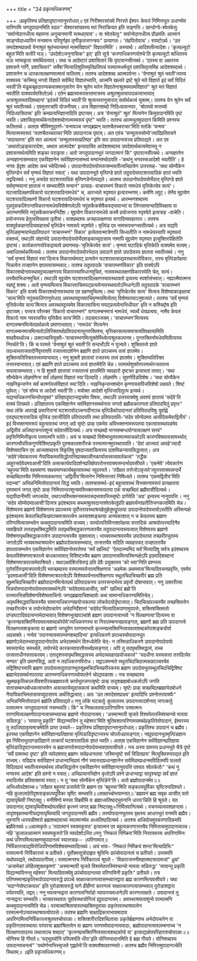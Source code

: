 +++
title = "34 प्रकृत्यधिकरणम्"

+++
॥प्रकृतिश्च प्रतिज्ञादृष्टान्तानुपरोधात्॥ एवं निरीश्वरसांख्ये निरस्ते ईश्वरः केवलं निमित्तभूतः प्रधानमेव पारिणामि जगदुपादानमिति वदतः" सेश्वरसांख्यस्य मतं निराक्रियत इति सङ्गतिः। छान्दोग्ये-श्वेतकेतुः 'सर्वान्वेदानधीत्य महामना अनूचानमानी स्तब्धएयाय'। सः श्वेतकेतुः" सर्वान्वेदानधीत्य प्रौढमतिः आत्मानं साङ्गवेदाध्यायिनं मन्यमानः परिपूर्णइव तृणीकृतजगन्त्रयः" प्रत्यागतः। 'तंहपितोवाच'। स्पष्टोऽर्थः। 'उत तमादेशमप्राक्ष्यो येनाश्रुतं श्रुतंभवत्यमतं मतमविज्ञातं" विज्ञातमिति'। अस्यार्थः। आदिशतीत्यादेशः। 'कृत्यल्युटो बहुल'मिति कर्तरि घञ्। 'उपदेशेऽजनुनासिक" इत्' इति सूत्रे 'करणाधिकरणयोश्चे'ति कृत्यल्युटो बाधितस्य घञः भाष्यकृता समर्थितत्वात्। तथा च आदेष्टारं प्रशासितारं किं पृष्टवानसीत्यर्थः। 'एतस्य वा अक्षरस्य प्रशासने गार्गि, प्रशासितारं" सर्वेषा'मित्यादिश्रुतिस्मृतिप्रतिपन्नं परमात्मधर्मभूतं प्रशासितृत्वमिह आदेशशब्दार्थः। प्रशासनेन च धारकत्वलक्षणमात्मत्वं फलितम्। ततश्च आदेशशब्द आत्मपर्यन्तः। 'येनाश्रुतं श्रुतं भवती'त्यस्य वाक्यस्य 'कस्मिन्नु भगवो विज्ञाते सर्वमिदं विज्ञातंभवति, आत्मनि खल्वरे द्रष्टे श्रुते मते विज्ञाते इदं सर्वं विदितं भवती'ति मंडूकबृहदारण्यकवाक्यानुसारेण येन श्रुतेन मतेन विज्ञातेनाश्रुतममतमविज्ञातं" श्रुतं मतं विज्ञातं भवतीति वाक्यपर्यवसितोऽर्थः। एतेन ब्रह्मस्वरूपसत्तामात्रस्य अश्रुतश्रुतत्वापादकत्वाभावात् अत्राश्रुतामतादिशब्दानां 'इदंसर्वं विदितं भवती'ति श्रुत्यन्तरानुसारात् सर्वार्थकत्वं युक्तम्। ततश्च येन श्रुतेन सर्वं श्रुतं भवतीत्यर्थः। एवमुत्तरत्रापि योजनीयम्। अत्र विज्ञानशब्दो निदिध्यासनपरः, 'श्रोतव्यो मन्तव्यो निदिध्यासितव्य' इति क्रमप्रत्यभिज्ञानादिति द्रष्टव्यम्। अत्र 'येनाश्रुतं" श्रुत' मित्यनेन किमुपादानमिति पृष्टं भवति। प्रशासितृत्वार्थकेनादेशशब्देनात्मस्वरूपं पृष्टं" भवति। ततश्च आत्मभूतमुपादानं किमिति प्रश्नस्य फलितार्थः। अतएव श्रीविष्णुपुराणे-'यन्मयञ्च जगद्ब्रह्मन् यतश्चैतच्चराचर'मिति श्लोके 'यन्मय' मित्यात्मस्वरूपं 'यतश्चैतच्चराचर'मिति उपादानञ्च पृष्टम्। अत एवंच 'सन्मूलास्सोम्ये'त्यादिप्रतिवचने 'सदायतना' इति सत आत्मत्वं 'सन्मूलास्सत्प्रतिष्ठा' इति सत उपादानत्वञ्च प्रतिपाद्यते। अत एव 'अथातोऽहङ्कारादेशः, अथात आत्मादेश' इत्यादाविव आदेशशब्दस्य उपदेशार्थकत्वमेवास्तु न प्रशासनार्थत्वमिति शङ्का पराकृता। अतो जगदुपादानभूतं जगदात्मानं किं" पृष्टवानसीत्यर्थः। अन्यज्ञानेन अन्यज्ञानासम्भवात् एकविज्ञानेन सर्वविज्ञानासम्भवं मन्वानश्चोदयति -'कथंनु भगवस्सआदेशो भवतीति'। हे भगवः ईदृशः आदेशः कथं भवेदित्यर्थः। उपादानोपादेययोस्तत्सम्भवतीत्यभिप्रायेण उत्तरमाह- 'यथा सोम्यैकेन मृत्पिण्डेन सर्वं मृण्मयं विज्ञातं स्यात्'। यथा उपादानभूते मृत्पिण्डे ज्ञाते तदुपादेयघटशरावादिकं ज्ञातं भवति तद्वदित्यर्थः। ननु असदेव घ़टशरावादिकं मृत्पिणडेनोत्पद्यते। अतश्च उपादानोपादेययोर्भेदात् मृत्पिण्डे ज्ञाते सर्वमृण्मयानां ज्ञातत्वं न सम्भवतीति मन्वानं" प्रत्याह- वाचारम्भणं विकारो नामधेयं मृत्तिकेत्येव सत्यं'। घटत्वादिलक्षणविकारो घटशरावादिनामधेयं" च, आरभ्यते स्पृश्यत इत्यारम्भणम्। कर्मणि ल्युट्। तेनैव मृद्द्रव्येण घटशरावादिलक्षणो विकारो घटशरावादिनामधेयं च स्पृश्यत इत्यर्थः। आरम्भणशब्दस्य पुन्नपुंसकलिंगान्तविकारनामधेयविशेषेणत्वेऽपि नपुंसकैकशेषैकवद्भावाभ्यां वा लिंगसामान्यादिविवक्षया वा आरम्भणमिति नपुंसकैकवचननिर्देशः। मृद्द्रव्येण विकारनामधेये कस्मै प्रयोजनाय स्पृश्येते इत्यत्राह -वाचेति। प्रयोजनस्य हेतुत्वविवक्षया तृतीया। वाक्छब्दश्च अजहल्लक्षणया वागादिव्यवहारपरः। ततश्च वाक्पूर्वकहानादिव्यवहारार्थं मृत्पिंडेन नामरूपे स्पृश्येते। मृत्पिंड एव नामरूपभाग्भवतीत्यर्थः। अत्र यद्यपि मृत्पिंडमृण्मयाभेदप्रतिपादनं 'वाचारम्भणं" विकार' इत्येतावन्मात्रेणापि सिध्यतीति न नामधेयस्यापि स्पृश्यत्वं वक्तव्यं, तथाऽपि संज्ञाभेदे उपादानोपादेययोर्भेदशङ्काव्युदासाय नामापि मृद्द्रव्येण स्पृश्यत इत्युक्तिरपेक्षितेति द्रष्टव्यं। कार्यकारणयोरेकद्रव्यत्वे प्रमाणमाह-'मृत्तिकेत्येव सत्यं'। मृण्मयं घटादिकं मृत्तिकेति वाक्यमेव सत्यम्। अबाधितार्थकमित्यर्थः। ततश्च उपादानोपादेययोरभेदात् उपादाने ज्ञाते उपादेयस्य ज्ञातता भवतीत्यर्थः। ननु 'सर्वं मृण्मयं विज्ञातं स्या'दित्यत्र विकारार्थमयट् प्रत्ययेन घटशरावत्वाद्यवस्थारूपोविकारः, तस्य मृत्पिंडापेक्षया भिन्नत्वेन तज्ज्ञानेन ज्ञातत्वासम्भवात्। ततश्च तदुपपादके 'वाचारम्भणंविकार' इति वाक्येऽपि विकारशब्देनावस्थावद्द्रव्यलक्षणस्य विकारस्याभिधानमुचितं, नत्ववस्थालक्षणविकारस्येति चेत्, सत्यं। तस्यैवाभिधानमुचितं। तथाऽपि मृद्द्रव्येण घटशरावादिलक्षणस्यावस्थावतो द्रव्यस्य स्पर्शासंभवात्। नह्यात्मैवात्मना स्प्रष्टुं शक्यः। अतो मृण्मयमित्यत्र विकारवाचिमयट्प्रत्ययेनावस्थावतोऽभिधानेऽपि तदुपपादके 'वाचारम्भणं विकार' इति वाक्ये विकारशब्देनावस्थाया एव ग्रहणमुचितम्। तथा 'मृत्तिकेत्येव सत्य' मित्यत्र विशेष्याकाङ्क्षायां 'सत्य'मिति नपुंसकलिंगानुरोधात् अवस्थावद्द्रव्यवाचिमृण्मयमित्येतत् विशेष्यतयाऽनुषज्यते। ततश्च 'सर्वं मृण्मयं मृत्तिकेत्येव सत्य'मित्यत्र अवस्थावद्द्रव्यमेव विकारवाचिना मयट्प्रत्ययेनाभिधीयत' इति न कश्चिद्दोष इति द्रष्टव्यम्। यत्त्वत्र परैरुक्तं 'विकारो वाचारम्भणं" वागालम्बनमात्रं नामधेयं, स्वार्थे धेयप्रत्ययः, नामैव केवलं विकारो नाम नवस्त्वस्ति मृत्तिकैव सत्य'मिति। तदसम़ञ्जसम्। 'वाचारम्भण'मित्यस्य वागालम्बनमित्येतदर्थकत्वे प्रमाणाभावात्। 'नामधेय' मित्यनेन वागालम्बनमात्रमित्यतोऽतिरिक्तार्थाप्रतिपादनात्पुनरुक्तिश्च, मृत्तिकासत्यत्वमात्रत्वविवक्षायामिति शब्दवैयर्थ्य़ञ्च। उक्तञ्चाभियुक्तैः-'वाचारम्भणमित्युक्तेर्मिथ्येत्यश्रुतकल्पनम्। पुनरुक्तिर्नामधेयमितीत्यस्य निरर्थते'ति। किं च परमते 'येनाश्रुतं श्रुतं भवती'ति सन्दर्भोऽपि न युज्यते। शुक्तितत्वे ज्ञाते तदध्यस्तरजतादेर्निवृत्तावपि रजतत्वादर्शनेन ब्रह्मणि ज्ञाते प्रपञ्चस्य तत्वं ज्ञातमेव। शुक्तिव्यतिरिक्ततत्त्वस्याभावात्। ननु शुक्तौ ज्ञातायां रजतस्य तत्वं ज्ञातमेव। शुक्तिव्यतिरिक्त तत्त्वस्याभावात्। एवं ब्रह्मणि ज्ञाते प्रपञ्चस्य तत्वं ज्ञातमेवेति चेन्न। परमार्थशुक्तेरपरमार्थरजततत्त्व रूपत्वासम्भवात्। न हि शुक्तौ ज्ञातायां रजततत्त्वं ज्ञातमिति व्यवहारो दृष्टचर इत्यास्तां तावत्। 'यथा सौम्येकेन लोहमणिना सर्वं लोहमयं विज्ञातं स्या'दित्यादि। लोहमणिः। सुवर्णपिंडविशेषः। 'यथा सोम्यैकेन नखनिकृन्तनेन सर्वं कार्ष्णायसंविज्ञातं स्या'दिति। नखनिकृन्तनशब्देन कृण्णायसपिंजविशेषो लक्ष्यते। शिष्टं पूर्ववत्। 'एवं सोम्य स आदेशो भवती'ति। मयोक्त आदेशो मृत्पिंजादितुल्य इत्यर्थः। यद्यप्यधिकरणचिन्तोपयुक्तं" प्रतिज्ञादृष्टान्तद्वयमेव विषयः, तथाऽपि उत्तरवाक्येषु अवश्यं ज्ञातव्यं 'सदेवे'ति वाक्यं लिख्यते। प्रतिज्ञातस्य एकविज्ञानेन सर्वविज्ञानसमर्थनाय जगतो ब्रह्मैककारणतां प्रतिपादयितुं प्रवृत्तः" यथा लोके अपराह्णे प्रसारितानां घटशरावोदञ्चनादीनाञ्च मृत्पिंडैकोपादानतां प्रतिपिपादयिषुः पूर्वाह्णे एतद्घटशरावादिकं मृत्पिंड एवासीदिति प्रतिपादयति तथा प्रतिपादयति-'सदेव सोम्येदमग्र आसीदेकमेवाद्वितीयं'। इदं विभक्तनामरूपं वहुत्वावस्थं जगत् अग्रे सृष्टेः प्राक् एकमेव अविभक्तनामरूपतया एकत्वावस्थापन्नमेव अद्वितीयं अधिष्ठात्रन्तरशून्यं सदेवासीदित्यर्थः। अत्र सच्छब्दो मानसम्बन्धयोग्यत्वलक्षणं सत्त्वं" प्रवृत्तिनिमित्तीकृत्य परमात्मनि वर्तते। अयं च सच्छब्दो विशेष्यभूतपरमात्मवाचकोऽपि कारणविषयत्वसामर्थ्यात् कारणत्वौपयिकगुणविशिष्टप्रकृति पुरुषकालशरीरकं परमात्मानमुपस्थापयति। 'देवां आज्यपां आवहे'त्यादौ विशेष्यवाचिन एव आज्यशब्दस्य विकृतिषु पृषदाज्यवाचित्वस्य दाशमिकन्यायसिद्धत्वात्। अत्र 'सदेवे'त्येवकारस्य नैयायिकमतसिद्धोत्पत्तिप्राक्कालीनकार्यासत्त्वव्यावर्तकत्वं" 'तद्धैक आहुरसदेवेदमग्रआसी'दिति असत्कार्यवादिदर्शनप्रतिक्षेपपरोत्तरवाक्यसन्दर्भादवसीयते। 'एकमेवे' त्येवकारेण 'बहुस्या'मिति वक्ष्यमाणा स्रक्ष्यमाणकार्यबहुत्वावस्था व्युदस्यते। 'तदैक्षत तत्तेजोऽसृजते'त्युत्तरवाक्यसन्दर्भे सच्छब्दितस्यैव निमित्तत्वकथनात् 'अद्वितीय'मित्यनेन निमित्तान्तरं निषिध्यते। ततश्च 'एकमद्वितीय'मिति पदाभ्यां" अभिन्ननिमित्तोपादानत्वं सिद्धं भवति। ततश्चायमर्थः-इदं बहुत्वावस्थं विभक्तनामरूपं प्रत्यक्षतया दृश्यमानं जगत् सृष्टेः प्राक् निमित्तान्तरशून्यमविभक्तनामरूपतया एकं सच्छब्दितं ब्रह्मैवासीदित्यर्थः। यद्यपीदानीमपि जगत्सदेव, तथाऽप्यविभक्तनामरूपसद्भावपत्तिस्सृष्टेः प्रागेवेति 'अग्र' इत्यस्य नानुपपत्तिः। ननु 'सदेव सोम्येदमग्रआसी'दित्यत्र इदंशब्दस्य कथमश्रुतवदान्तश्वेतकेतुंप्रति ब्रह्मपर्यन्तप्रतीतिजनकत्वमिति चेन्न। विशेष्यस्य ब्रह्मणो विशेषणस्य प्रप़ञ्चस्य पूर्वोत्तरावस्थाश्रयहेतुहेतुमद्रूपतया उपादानोपादेयभावोऽस्तीति अस्मिन्पक्षे इदंशब्दस्य केवलचिदचित्प्रपञ्चमात्रपरत्वेन अस्याश्शङ्काया अनवकाशात् न च केवलस्य ब्रह्मणः परिणामित्वासम्भवेन कथमुपादानत्वमिति वाच्यम्। यस्योत्पत्तिविनाशापेक्षया सत्तादिकं आश्रयोत्पत्त्यादिनैव व्यवह्रियते तत्तदपृथक्सिद्धमिति तदपृथक्सिद्धकारणत्वस्यैव तदुपादानत्वरूपत्वात् विशेष्यस्य ब्रह्मणो विशेषणापृथक्सिद्धाकरत्वेन उपादानत्वस्यैव युक्तत्वात्। भाव्यवस्थाश्रयस्यैव उपादेयतया तच्छरीरभूतस्य जगतोऽपि भाव्यवस्थाश्रयत्वेन ब्रह्मोपादेयत्वसम्भवात्, तत्सत्तयैव सदिति व्यवहारवत् तज्ज्ञाततयैव ज्ञाततासम्भवेन एकविज्ञानेन सर्वविज्ञानोपपत्तेश्च 'सर्वं खल्विदं' 'ऐतदात्म्यमिदं सर्व'मित्यादिषु सर्वत्र इदंशब्दस्य केवलविशेषणमात्रपरत्वे बाधकाभावात् विशिष्टस्यैव ब्रह्मण उपादानत्वमित्यस्मिन्पक्षेऽपि इदमादिशब्दानां विशेषणमात्रपरत्वमेवाश्रियते। यथाऽथर्वशिरसिरुद्रं प्रति देवैः प्रयुक्तस्य 'को भवा'निति प्रश्नस्य पुरोवर्तिरुद्रमात्रपरत्वेऽपि भवच्छब्दस्य परमात्मपर्यन्तत्वशिक्षणाय 'अहमेकः प्रथममास'मित्यादिवचनप्रवृत्तिः, एवमेव 'इदमग्रआसी'दिति विशेषणमात्रपरत्वेऽपि विशेष्यपर्यन्तत्वशिक्षणाय स्थूलचिदचिच्छरीरं ब्रह्म प्रति सूक्ष्मचिदचिच्छरीरं ब्रह्मोपादानमित्येतदर्थ प्रतिपादकस्य उत्तरसन्दर्भस्य प्रवृत्तौ दोषाभावात्। ननु उक्तरीत्या भिन्नयोरुपादानोपादेयभावसमर्थनेऽपि 'सदेवेदमग्रआसीत्, सर्वं" खल्विदं ब्रह्मे'ति परस्परभिन्नविशेषणविशेष्यवाचिनोः जगद्ब्रह्मवाचिशब्दयोः कथं सामानाधिकरण्यमितिचेत्। अपृथक्सिद्धवाचित्वस्यैव सामानाधिकरण्यप्रयोजकतया लोकवेदयोर्दृष्टत्वात्। चिदचित्प्रपञ्चस्यैव तच्छक्तित्वेन तच्छरीरत्वेन च तयोरभेदोपचारेण अभेदनिर्देशानां 'सदेवेद'मित्यादिरूपाणामुपपत्तेः, शक्तिशक्तिमतोः दण्डघटादिवदत्यन्तभेदाभावात् विशेषणभूतप्रपञ्चांशे ब्रह्मण उपादानत्वाभावे 'न विलक्षणत्वा'दित्यस्य वा 'कृत्स्नप्रसक्तिर्निरवयवत्वशब्दकोपोवे'त्यधिकरणस्य वा निरालम्बनत्वप्रसङ्गात्, ब्रह्मणो ब्रह्म प्रति उपादानत्वे विलक्षणत्वशङ्काया वा ब्रह्मणो जगद्रूपेण परणामाभावे कृत्स्नप्रसक्तिनिरवयवत्वशब्दकोपाशङ्कयोर्वा अप्रसक्तेः। नन्वेवं 'तदनन्यत्वमारम्भणशब्दादिभ्य' इत्यधिकरणे प्रपञ्चस्योपादानभूत ब्रह्मणोऽभेदास्भवादुपादानोपादेय अभेदसमर्थनं विरुध्येतेति चेत्- न तस्मिन्नाधिकरणे उपादानोपादेययोः स्वरूपाभेदः समर्थ्यते, तयोरभेदे कारकव्यापारवैयर्थ्यप्रसङ्गात्। अपि तु तदपृथक्सिद्धत्वं, तच्च तत्सत्ताधीनसत्ताकत्वम्। एतादृशस्यापृथक्सिद्धत्वस्य अभेदव्यवहारप्रयोजकत्वं" 'यदधीना यस्यसत्ता तत्तदित्येव भण्यत' इति प्रमाणसिद्धं, अतो न तदधिकरणविरोधः। यद्वाऽस्मन्मते स्थूलचिदचिदात्मकप्रपञ्चस्येव तद्विशिष्टस्यापि ब्रह्मण उपादेयत्वादुपादानभूतसूक्ष्मचिदचिच्छरीरकस्य ब्रह्मण उपादेयभूतस्थूलचिदचिद्विशिष्ट ब्रह्माभेदसमर्थनपरतया आरम्भणाधिकरणस्योपपत्तेर्न चोद्यावकाशः। नच सच्छब्दस्य सूक्ष्मप्रकृतिकालजीवशरीरकब्रह्मपरत्वे कार्यभूतजगत्सृष्टेः प्राक् तादृशब्रह्मबोधकत्वेऽपि जगति सत्तासम्बन्धबोधकत्वाभावेन असत्कार्यव्युदासकत्वं कथमिति वाच्यम्। सृष्टेः प्राक् सच्छब्दितब्रह्माभेदबोधने नैयायिकाभिमतासत्वव्युदासस्य अर्थसिद्धत्वात्। अतः 'उत तमादेशमप्राक्ष्य' इत्यादिभिः प्रश्नोत्तरवाक्यैः" अभिन्ननिमित्तोपादानं ब्रह्मेति प्रतिपाद्यते॥ ननु लोके घटकर्तुः कुलालस्य उपादनत्वादर्शनात् जगत्कर्तुः परमात्मनः जगदुपादानत्वं नसम्भवति। किं" च निष्कलतयाऽपरिणामिनः परमात्मनः परणामित्वलक्षणोपादानत्वासम्भवाच्च ब्रह्मणो नोपादानत्वम्। 'अस्मान्मायी सृजते विश्वमेतत्तस्मिंश्चान्यो मायया सन्निरुद्धः'। 'मायान्तु प्रकृतिं" विद्यान्मायिनं तु महेश्वर'मिति श्रुतिवशात्परिणामसमर्थप्रकृतिरेवोपादानं, ईश्वरस्य तु तदधिष्ठातृत्वमात्रमेवेति प्राप्त उच्यते-- प्रकृतिश्च प्रतिज्ञादृष्टान्तानुपरोधात्। प्रकृतिश्च उपादानं च ब्रह्मैव। इतरथा एकविज्ञानेन सर्वविज्ञानप्रतिज्ञाया मृत्पिंडादिदृष्टान्तस्य चोपरोधप्रसङ्गात्। नह्युपादानभूतमृत्पिंडज्ञान इव निमित्तभूतदण्डादिज्ञाने तत्कार्यं घटशरावादिकं ज्ञातं भवति। अतएव एकविज्ञानेन सर्वविज्ञानप्रतिज्ञया मृत्पिंडादिदृष्टान्तस्वारस्येन च ब्रह्मजगतोरुपादानोपादेयभावएवावसीयते। नच अस्य ग्रामस्य प्रधानभूते चैत्रे दृष्टे 'सर्वे ग्रामस्था दृष्टा' इति व्यपेदशवत् ब्रह्मणः सर्वप्रधानतया 'तस्मिन्दृष्टे सर्वं विदितप्राय' मित्युक्तिरुपपद्यत इति वाच्यम्। यदिह्यत्र सर्वविज्ञानं प्राधान्याभिप्रायं गौणं स्यात्तदाप्रधानज्ञानेन सर्वमिदमप्रधानमविदितमपि फलतो विदितप्रायं भवतीत्यस्यार्थस्य लोकसिद्धत्वेन एकविज्ञानेन सर्वविज्ञानानुपपत्तिं पश्यतः श्वेतकेतोः" 'कथं नु भगवस्य आदेश' इति प्रश्नो न स्यात्। अभिप्रायानभिज्ञेन कृतोऽपि प्रश्ने प्राधान्याद्वा सादृश्याद्वा सर्वं ज्ञातं स्यादित्येव प्रतिवाक्तव्यं स्यात्। न तु 'यथा सोम्यैकेन मृत्पिंडेने'ति। अतो ब्रह्मोपादानमेव॥॥अभिध्योपदेशाच्च॥ 'तदैक्षत बहुस्यां प्रजायेये'ति ब्रह्मण एव 'बहुस्या'मिति सङ्कल्पपूर्विका सृष्टिरुपदिश्यते। नहि कुलालादेरीदृशसङ्कल्पपूर्विका सृष्टिः सम्भवति॥॥साक्षाच्चोभयाम्नात्॥ 'ब्रह्मवनं ब्रह्म सवृक्ष आसीत् यतो द्यावापृथिवी निष्टतक्षुः। मनीषिणो मनसा विब्रवीमि वः ब्रह्माध्यतिष्ठद्भुवनानि धारय'न्निति हि श्रूयते। यत उपादानात् द्यावापृथिवीशब्दोपलक्षितं कृत्स्नं जगत् ब्रह्म निष्टतक्षुः=निर्मितवानित्यर्थः। वचनव्यत्ययश्छान्दसः। तादृशवृक्षस्थानीयद्यावापृथिव्यादि जगदुपादानमपि ब्रह्मैव। तस्योपादानभूतस्य वृक्षस्य आधारभूतं वनमपि ब्रह्मैव। भुवनानि धारयन्नीश्वरो ब्रह्मशब्दावाच्यं स्वात्मानमेव अध्यतिष्ठदित्यर्थः। अतश्च अधिष्ठेयमुपकरणादिकमपि ब्रह्मैवेत्यर्थः॥॥आत्मकृतेः॥ 'तदात्मानं स्वयमकुरुत' इत्यात्मन एव बहुत्वकरणात्तस्यैव निमित्तत्वमुपादानत्वञ्च। नहि 'कुलालआत्मानं स्वयमकुरुते'ति व्यपदेशोऽस्ति॥ननु 'निष्कलं निष्क्रिय'मिति निरवयवस्य अपरिणामिनः कथं परिणामित्वलक्षणमुपादानत्वं स्यात्तत्राह-- ॥परिणामात्॥ निर्विकारत्वाद्यविरोधिपरिणामविशेषसम्भवादित्यर्थः। अयं भावः- 'निष्कलं निष्क्रियं शान्त'मित्यादिभिः" परमात्मनो निर्विकारत्वं च प्रतीयते। पूर्वोक्तसूत्रोदाहृत श्रुतिभिः प्रपंचोपादानत्वं च प्रतीयते। उभयमपि यथोपपद्यते, तथोपपादनीयम्। परमात्मनश्च निर्विकारत्वं श्रूयते - 'विकारजननीमज्ञामष्टरूपामजां" ध्रुवां' 'अजामेकां लोहितशुक्लकृष्णां' 'अस्मान्मायी सृजते विश्वमेतत्तस्मिंश्चान्यो मायया सन्निरुद्धः' 'मायान्तु प्रकृतिं विद्यान्मायिनन्तु महेश्वर' मित्यादिवाक्येषु प्रपंचोपादानतया परिणामिनी प्रकृतिः" प्रतीयते। तत्र परिणममानप्रकृतिरूपोपादानावरुद्धे प्रपञ्चे साक्षात्कारणत्वासम्भवात्तद्वारा ब्रह्म कारणमित्यवसीयते। यथा 'यदाग्नेयोष्टाकपाल' इति पुरोडाशावरुद्धे यागे व्रीहीणां कारणत्वं साक्षात्कारणत्वासम्भवात् पुरोडाशद्वारा पर्यवस्यति, तद्वत्। ननु भवत्वन्यद्वारा कारणत्वनिर्वाहो व्यापारव्यवधानेऽपि कारणत्वाक्षतेः। उपादानत्वं तु नान्यद्वारा सम्भवति। भाव्यवस्थावतः पूर्वावस्थायोगित्वं ह्युपादानत्वम्। अवस्थाश्रयत्वशून्ये परमात्मनि कथमुपादानत्वमिति चेन्न। परमात्माश्रितायास्तच्छक्तिभूतायाः प्रकृतेरवस्थाश्रयत्वेन परमात्मनोऽप्यवस्थाश्रयत्वोपपत्तेः। ततश्च ब्रह्मणि साक्षाद्रिकाराभावमादाय अपरिणामित्वनिर्विकारत्वश्रुतयश्चोपपन्नाः। शक्तिशरीरादिशब्दितायाः प्रकृतेर्ब्रह्मणश्च अभेदोपचारेण वा प्रकृतिगतावस्थायाः परंपरया ब्रह्माश्रितत्वेन वा ब्रह्मणः परणामोपादानत्ववादाः, ब्रह्मोपादानत्वावलम्बनाच्च 'न विलक्षणत्वादस्य तथात्वञ्च शब्दात्' 'कृत्स्नप्रसक्तिर्निरवयवत्वशब्दकोपो वा' इत्याद्याक्षेपपरिहाराश्चोपपन्नाः॥॥योनिश्च हि गीयते॥ 'यद्भूतयोनिं परिपश्यंति धीरा'इति योनिरुपादानमिति हे ब्रह्म गीयते। योनिशब्दस्य उपादानवचनत्वं" 'यथोर्णनाभिस्सृजते गृह्णतेचे'ति वाक्यशेषादवगम्यते। अतश्च ब्रह्मैव निमित्तमुपादानञ्चेति स्थितम्॥ ॥इति प्रकृत्यधिकरणम्॥